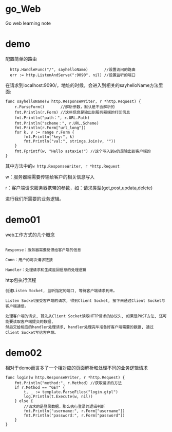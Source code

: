 # go_Web
Go web learning note

# demo
配置简单的路由
```
  http.HandleFunc("/", sayhelloName)       //设置访问的路由
  err := http.ListenAndServe(":9090", nil) //设置监听的端口
```
在请求到localhost:9090/，地址的时候，会进入到相关的sayhelloName方法里面:
```
func sayhelloName(w http.ResponseWriter, r *http.Request) {
	r.ParseForm()       //解析参数，默认是不会解析的
	fmt.Println(r.Form) //这些信息是输出到服务器端的打印信息
	fmt.Println("path：", r.URL.Path)
	fmt.Println("scheme：", r.URL.Scheme)
	fmt.Println(r.Form["url_long"])
	for k, v := range r.Form {
		fmt.Println("key:", k)
		fmt.Println("val:", strings.Join(v, ""))
	}
	fmt.Fprintf(w, "Hello astaxie!") //这个写入到w的是输出到客户端的
}
```

其中方法中的```w http.ResponseWriter, r *http.Request```

w：服务器端需要传输给客户的相关信息写入

r：客户端请求服务器携带的参数，如：请求类型(get,post,updata,delete)

进行我们所需要的业务逻辑。




# demo01


web工作方式的几个概念

```Request：用户请求的信息，用来解析用户的请求信息，包括post、get、cookie、url等信息

Response：服务器需要反馈给客户端的信息

Conn：用户的每次请求链接

Handler：处理请求和生成返回信息的处理逻辑
```

http包执行流程

```
创建Listen Socket, 监听指定的端口, 等待客户端请求到来。

Listen Socket接受客户端的请求, 得到Client Socket, 接下来通过Client Socket与客户端通信。

处理客户端的请求, 首先从Client Socket读取HTTP请求的协议头, 如果是POST方法, 还可能要读取客户端提交的数据, 
然后交给相应的handler处理请求, handler处理完毕准备好客户端需要的数据, 通过Client Socket写给客户端。
```
# demo02

相对于demo而言多了一个相对应的页面解析和处理不同的业务逻辑请求
```
func login(w http.ResponseWriter, r *http.Request) {
	fmt.Println("method:", r.Method) //获取请求的方法
	if r.Method == "GET" {
		t, _ := template.ParseFiles("login.gtpl")
		log.Println(t.Execute(w, nil))
	} else {
		//请求的是登录数据，那么执行登录的逻辑判断
		fmt.Println("username:", r.Form["username"])
		fmt.Println("password:", r.Form["password"])
	}
}
```
